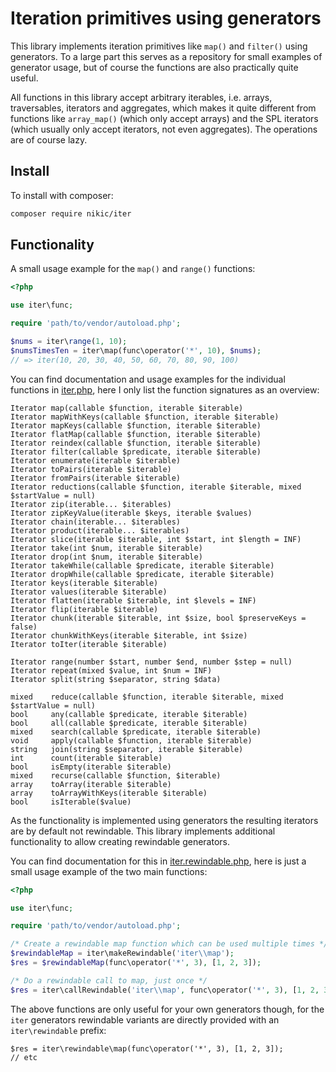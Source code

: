 Iteration primitives using generators
=====================================

This library implements iteration primitives like `map()` and `filter()`
using generators. To a large part this serves as a repository for small
examples of generator usage, but of course the functions are also practically
quite useful.

All functions in this library accept arbitrary iterables, i.e. arrays,
traversables, iterators and aggregates, which makes it quite different from
functions like `array_map()` (which only accept arrays) and the SPL iterators
(which usually only accept iterators, not even aggregates). The operations are
of course lazy.

Install
-------

To install with composer:

```sh
composer require nikic/iter
```

Functionality
-------------

A small usage example for the ``map()`` and ``range()`` functions:

```php
<?php

use iter\func;

require 'path/to/vendor/autoload.php';

$nums = iter\range(1, 10);
$numsTimesTen = iter\map(func\operator('*', 10), $nums);
// => iter(10, 20, 30, 40, 50, 60, 70, 80, 90, 100)
```

You can find documentation and usage examples for the individual functions in
[iter.php](https://github.com/nikic/iter/blob/master/src/iter.php), here I only
list the function signatures as an overview:

    Iterator map(callable $function, iterable $iterable)
    Iterator mapWithKeys(callable $function, iterable $iterable)
    Iterator mapKeys(callable $function, iterable $iterable)
    Iterator flatMap(callable $function, iterable $iterable)
    Iterator reindex(callable $function, iterable $iterable)
    Iterator filter(callable $predicate, iterable $iterable)
    Iterator enumerate(iterable $iterable)
    Iterator toPairs(iterable $iterable)
    Iterator fromPairs(iterable $iterable)
    Iterator reductions(callable $function, iterable $iterable, mixed $startValue = null)
    Iterator zip(iterable... $iterables)
    Iterator zipKeyValue(iterable $keys, iterable $values)
    Iterator chain(iterable... $iterables)
    Iterator product(iterable... $iterables)
    Iterator slice(iterable $iterable, int $start, int $length = INF)
    Iterator take(int $num, iterable $iterable)
    Iterator drop(int $num, iterable $iterable)
    Iterator takeWhile(callable $predicate, iterable $iterable)
    Iterator dropWhile(callable $predicate, iterable $iterable)
    Iterator keys(iterable $iterable)
    Iterator values(iterable $iterable)
    Iterator flatten(iterable $iterable, int $levels = INF)
    Iterator flip(iterable $iterable)
    Iterator chunk(iterable $iterable, int $size, bool $preserveKeys = false)
    Iterator chunkWithKeys(iterable $iterable, int $size)
    Iterator toIter(iterable $iterable)

    Iterator range(number $start, number $end, number $step = null)
    Iterator repeat(mixed $value, int $num = INF)
    Iterator split(string $separator, string $data)

    mixed    reduce(callable $function, iterable $iterable, mixed $startValue = null)
    bool     any(callable $predicate, iterable $iterable)
    bool     all(callable $predicate, iterable $iterable)
    mixed    search(callable $predicate, iterable $iterable)
    void     apply(callable $function, iterable $iterable)
    string   join(string $separator, iterable $iterable)
    int      count(iterable $iterable)
    bool     isEmpty(iterable $iterable)
    mixed    recurse(callable $function, $iterable)
    array    toArray(iterable $iterable)
    array    toArrayWithKeys(iterable $iterable)
    bool     isIterable($value)

As the functionality is implemented using generators the resulting iterators
are by default not rewindable. This library implements additional functionality
to allow creating rewindable generators.

You can find documentation for this in [iter.rewindable.php](https://github.com/nikic/iter/blob/master/src/iter.rewindable.php),
here is just a small usage example of the two main functions:

```php
<?php

use iter\func;

require 'path/to/vendor/autoload.php';

/* Create a rewindable map function which can be used multiple times */
$rewindableMap = iter\makeRewindable('iter\\map');
$res = $rewindableMap(func\operator('*', 3), [1, 2, 3]);

/* Do a rewindable call to map, just once */
$res = iter\callRewindable('iter\\map', func\operator('*', 3), [1, 2, 3]);
```

The above functions are only useful for your own generators though, for the
`iter` generators rewindable variants are directly provided with an
`iter\rewindable` prefix:

    $res = iter\rewindable\map(func\operator('*', 3), [1, 2, 3]);
    // etc
